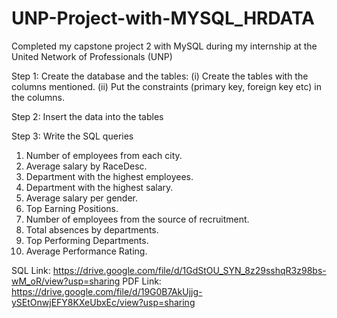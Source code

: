# UNP-Project-with-MYSQL_HRDATA

Completed my capstone project 2 with MySQL during my internship at the United Network of Professionals (UNP)

 Step 1:  Create the database and the tables:
 (i) Create the tables with the columns mentioned.
(ii) Put the constraints (primary key, foreign key etc) in the columns.

Step 2:  Insert the data into the tables

Step 3: Write the SQL queries
1. Number of employees from each city.
2. Average salary by RaceDesc.
3. Department with the highest employees.
4. Department with the highest salary.
5. Average salary per gender.
6. Top Earning Positions.
7. Number of employees from the source of recruitment.
8. Total absences by departments.
9. Top Performing Departments.
10. Average Performance Rating.

SQL Link: https://drive.google.com/file/d/1GdStOU_SYN_8z29sshqR3z98bs-wM_oR/view?usp=sharing
PDF Link: https://drive.google.com/file/d/19G0B7AkUjjg-ySEtOnwjEFY8KXeUbxEc/view?usp=sharing




